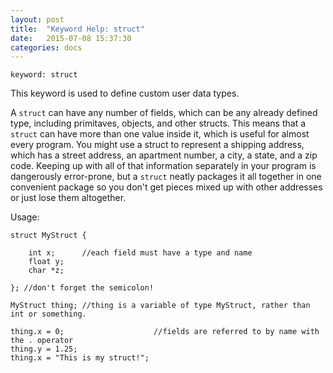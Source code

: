 ```yaml
---
layout: post
title:  "Keyword Help: struct"
date:   2015-07-08 15:37:30
categories: docs
---
```


	keyword: struct

This keyword is used to define custom user data types.

A `struct` can have any number of fields, which can be any already defined type, including primitaves, objects, and other structs. This means that a `struct` can have more than one value inside it, which is useful for almost every program. You might use a struct to represent a shipping address, which has a street address, an apartment number, a city, a state, and a zip code. Keeping up with all of that information separately in your program is dangerously error-prone, but a `struct` neatly packages it all together in one convenient package so you don't get pieces mixed up with other addresses or just lose them altogether.

Usage:

	struct MyStruct {

		int x;		//each field must have a type and name
		float y;
		char *z;

	}; //don't forget the semicolon!

	MyStruct thing; //thing is a variable of type MyStruct, rather than int or something.

	thing.x = 0;					//fields are referred to by name with the . operator
	thing.y = 1.25;
	thing.x = "This is my struct!";

